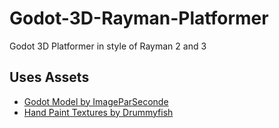 # Godot-3D-Rayman-Platformer
Godot 3D Platformer in style of Rayman 2 and 3

## Uses Assets
- [Godot Model by ImageParSeconde](https://sketchfab.com/3d-models/godotv2-wip-c6a79418f58d4bcebe2aad602e21d9b6)
- [Hand Paint Textures by Drummyfish](https://opengameart.org/content/big-pack-of-hand-painted-tiling-textures)
